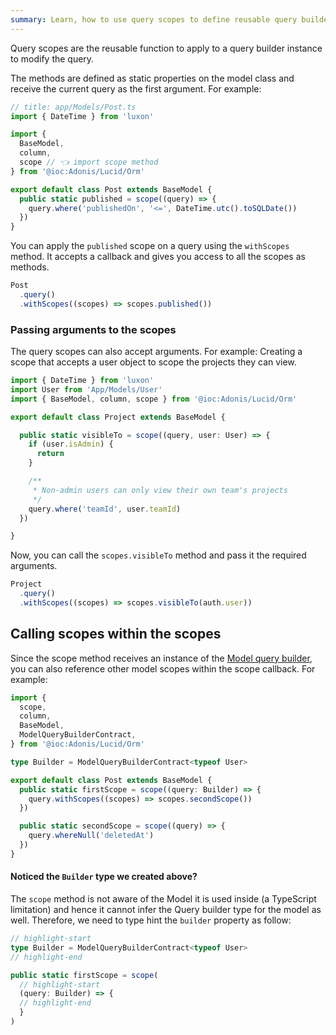 ```yaml
---
summary: Learn, how to use query scopes to define reusable query builder functions.
---
```


Query scopes are the reusable function to apply to a query builder instance to modify the query.

The methods are defined as static properties on the model class and receive the current query as the first argument. For example:

```ts
// title: app/Models/Post.ts
import { DateTime } from 'luxon'

import {
  BaseModel,
  column,
  scope // 👈 import scope method
} from '@ioc:Adonis/Lucid/Orm'

export default class Post extends BaseModel {
  public static published = scope((query) => {
    query.where('publishedOn', '<=', DateTime.utc().toSQLDate())
  })
}
```

You can apply the `published` scope on a query using the `withScopes` method. It accepts a callback and gives you access to all the scopes as methods.

```ts
Post
  .query()
  .withScopes((scopes) => scopes.published())
```

### Passing arguments to the scopes
The query scopes can also accept arguments. For example: Creating a scope that accepts a user object to scope the projects they can view.

```ts
import { DateTime } from 'luxon'
import User from 'App/Models/User'
import { BaseModel, column, scope } from '@ioc:Adonis/Lucid/Orm'

export default class Project extends BaseModel {

  public static visibleTo = scope((query, user: User) => {
    if (user.isAdmin) {
      return
    }

    /**
     * Non-admin users can only view their own team's projects
     */
    query.where('teamId', user.teamId)
  })

}
```

Now, you can call the `scopes.visibleTo` method and pass it the required arguments.

```ts
Project
  .query()
  .withScopes((scopes) => scopes.visibleTo(auth.user))
```

## Calling scopes within the scopes
Since the scope method receives an instance of the [Model query builder](../../reference/database/orm/query-builder.md), you can also reference other model scopes within the scope callback. For example:

```ts
import {
  scope,
  column,
  BaseModel,
  ModelQueryBuilderContract,
} from '@ioc:Adonis/Lucid/Orm'

type Builder = ModelQueryBuilderContract<typeof User>

export default class Post extends BaseModel {
  public static firstScope = scope((query: Builder) => {
    query.withScopes((scopes) => scopes.secondScope())
  })

  public static secondScope = scope((query) => {
    query.whereNull('deletedAt')
  })
}
```

#### Noticed the `Builder` type we created above?

The `scope` method is not aware of the Model it is used inside (a TypeScript limitation) and hence it cannot infer the Query builder type for the model as well. Therefore, we need to type hint the `builder` property as follow:

```ts
// highlight-start
type Builder = ModelQueryBuilderContract<typeof User>
// highlight-end

public static firstScope = scope(
  // highlight-start
  (query: Builder) => {
  // highlight-end
  }
)
```
